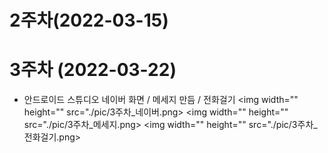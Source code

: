 # 2주차(2022-03-15)

# 3주차 (2022-03-22)
- 안드로이드 스튜디오 네이버 화면 / 메세지 만듬 / 전화걸기
<img width="" height="" src="./pic/3주차_네이버.png></img>
<img width="" height="" src="./pic/3주차_메세지.png></img>
<img width="" height="" src="./pic/3주차_전화걸기.png></img>
